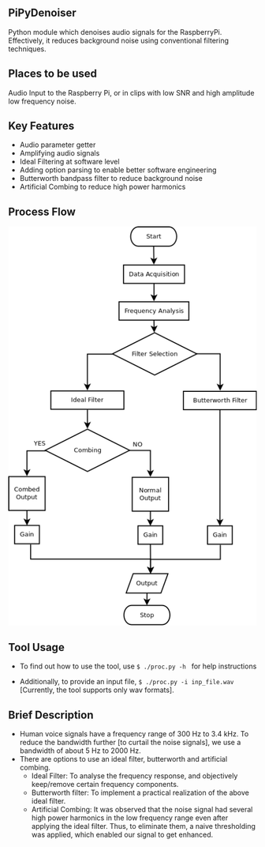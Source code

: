 
## PiPyDenoiser
Python module which denoises audio signals for the RaspberryPi. Effectively, it reduces background noise using conventional filtering techniques.

## Places to be used
Audio Input to the Raspberry Pi, or in clips with low SNR and high amplitude low frequency noise.

## Key Features
* Audio parameter getter
* Amplifying audio signals
* Ideal Filtering at software level
* Adding option parsing to enable better software engineering
* Butterworth bandpass filter to reduce background noise
* Artificial Combing to reduce high power harmonics

## Process Flow
![Process Flow](flow.png)

## Tool Usage
* To find out how to use the tool, use
  ```$ ./proc.py -h ``` for help instructions

* Additionally, to provide an input file, 
  ```$ ./proc.py -i inp_file.wav```
  [Currently, the tool supports only wav formats].


## Brief Description
* Human voice signals have a frequency range of 300 Hz to 3.4 kHz. To reduce the bandwidth further [to curtail the noise signals], we use a bandwidth of about 5 Hz to 2000 Hz. 
* There are options to use an ideal filter, butterworth and artificial combing.
  * Ideal Filter: To analyse the frequency response, and objectively keep/remove certain frequency components.
  * Butterworth filter: To implement a practical realization of the above ideal filter.
  * Artificial Combing: It was observed that the noise signal had several high power harmonics in the low frequency range even after applying the ideal filter. Thus, to eliminate them, a naive thresholding was applied, which enabled our signal to get enhanced.
